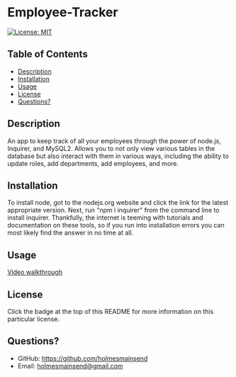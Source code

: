 # Employee-Tracker

[![License: MIT](https://img.shields.io/badge/License-MIT-yellow.svg)](https://opensource.org/licenses/MIT)

  ## Table of Contents
  * [Description](#description)
  * [Installation](#installation)
  * [Usage](#usage)
  * [License](#license)
  * [Questions?](#questions?)


## Description
  An app to keep track of all your employees through the power of node.js, Inquirer, and MySQL2. Allows you to not only view various tables in the database but also interact with them in various ways, including the ability to update roles, add departments, add employees, and more.

## Installation
  To install node, got to the nodejs.org website and click the link for the latest appropriate version. Next, run "npm i inquirer" from the command line to install inquirer. Thankfully, the internet is teeming with tutorials and documentation on these tools, so if you run into installation errors you can most likely find the answer in no time at all.


## Usage
  [Video walkthrough](https://watch.screencastify.com/v/J6uvI8vPRenrWmsBBBOb)


## License
  Click the badge at the top of this README for more information on this particular license.


## Questions?
  * GitHub: https://github.com/holmesmainsend
  * Email: holmesmainsend@gmail.com